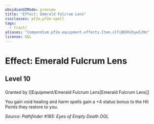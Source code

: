 ```yaml
---
obsidianUIMode: preview
title: "Effect: Emerald Fulcrum Lens"
cssclasses: pf2e,pf2e-spell
tags:
  - trait/
aliases: "Compendium.pf2e.equipment-effects.Item.vlTiBE0h2kyw5J9o"
license: OGL
---
```

# Effect: Emerald Fulcrum Lens
## Level 10
### 






Granted by [[Equipment/Emerald Fulcrum Lens|Emerald Fulcrum Lens]]

You gain void healing and _harm_ spells gain a +4 status bonus to the Hit Points they restore to you.

*Source: Pathfinder #165: Eyes of Empty Death*
*OGL*